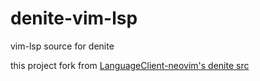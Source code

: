 # denite-vim-lsp
vim-lsp source for denite

this project fork from [LanguageClient-neovim's denite src](https://github.com/autozimu/LanguageClient-neovim/tree/next/rplugin/python3/denite)
